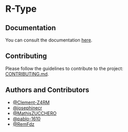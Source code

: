 # R-Type

## Documentation

You can consult the documentation [here](https://github.com/Z4RM/Epitech-Tek3-CPP-R-Type/wiki).

## Contributing

Please follow the guidelines to contribute to the project:
[CONTRIBUTING.md](CONTRIBUTING.md).

## Authors and Contributors

- [@Clement-Z4RM](https://github.com/Z4RM)
- [@josephinecr](https://github.com/josephinecr)
- [@MathisZUCCHERO](https://github.com/MathisZUCCHERO)
- [@pablo-1610](https://github.com/pablo-1610)
- [@RemFdz](https://github.com/RemFdz)

